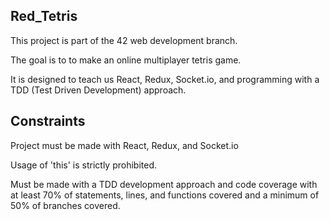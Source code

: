 ## Red_Tetris

This project is part of the 42 web development branch.

The goal is to to make an online multiplayer tetris game.

It is designed to teach us React, Redux, Socket.io, and programming with a
TDD (Test Driven Development) approach.

## Constraints

Project must be made with React, Redux, and Socket.io

Usage of 'this' is strictly prohibited.

Must be made with a TDD development approach and code coverage with at least 70%
of statements, lines, and functions covered and a minimum of 50% of branches covered.
